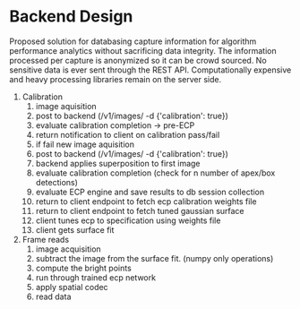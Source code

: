 # Backend Design

Proposed solution for databasing capture information for algorithm performance analytics
without sacrificing data integrity. The information processed per capture is anonymized
so it can be crowd sourced. No sensitive data is ever sent through the REST API.
Computationally expensive and heavy processing libraries remain on the server side.

1. Calibration
   1. image aquisition
   2. post to backend (/v1/images/ -d {'calibration': true})
   3. evaluate calibration completion -> pre-ECP
   4. return notification to client on calibration pass/fail
   5. if fail new image aquisition
   8. post to backend (/v1/images/ -d {'calibration': true})
   9. backend applies superposition to first image
   10. evaluate calibration completion (check for n number of apex/box detections)
   11. evaluate ECP engine and save results to db session collection
   12. return to client endpoint to fetch ecp calibration weights file
   13. return to client endpoint to fetch tuned gaussian surface
   14. client tunes ecp to specification using weights file
   15. client gets surface fit
2. Frame reads
   1. image acquisition
   2. subtract the image from the surface fit. (numpy only operations)
   3. compute the bright points
   4. run through trained ecp network
   5. apply spatial codec
   6. read data